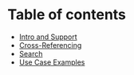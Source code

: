 # Table of contents

* [Intro and Support](README.md)
* [Cross-Referencing](<Cross Referencing.md>)
* [Search](Search.md)
* [Use Case Examples](<Use Cases.md>)
